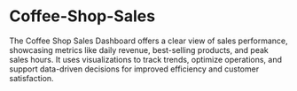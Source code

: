 # Coffee-Shop-Sales
The Coffee Shop Sales Dashboard offers a clear view of sales performance, showcasing metrics like daily revenue, best-selling products, and peak sales hours. It uses visualizations to track trends, optimize operations, and support data-driven decisions for improved efficiency and customer satisfaction.
